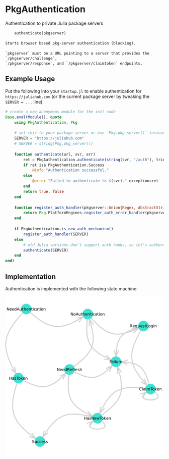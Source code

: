 # PkgAuthentication

Authentication to private Julia package servers

```
    authenticate(pkgserver)

Starts browser based pkg-server authentication (blocking).

`pkgserver` must be a URL pointing to a server that provides the `/pkgserver/challenge`,
`/pkgserver/response`, and `/pkgserver/claimtoken` endpoints.
```

## Example Usage

Put the following into your `startup.jl` to enable authentication for `https://juliahub.com` (or the current package server by tweaking the `SERVER = ...` line):
```julia
# create a new anonymous module for the init code
Base.eval(Module(), quote
    using PkgAuthentication, Pkg

    # set this to your package server or use `Pkg.pkg_server()` instead:
    SERVER = "https://juliahub.com"
    # SERVER = string(Pkg.pkg_server())

    function authenticate(url, svr, err)
        ret = PkgAuthentication.authenticate(string(svr, "/auth"), tries = 3)
        if ret isa PkgAuthentication.Success
            @info "Authentication successful."
        else
            @error "Failed to authenticate to $(svr)." exception=ret
        end
        return true, false
    end

    function register_auth_handler(pkgserver::Union{Regex, AbstractString})
        return Pkg.PlatformEngines.register_auth_error_handler(pkgserver, authenticate)
    end

    if PkgAuthentication.is_new_auth_mechanism()
        register_auth_handler(SERVER)
    else
        # old Julia versions don't support auth hooks, so let's authenticate now and be done with it
        authenticate(SERVER)
    end
end)
```

## Implementation

Authentication is implemented with the following state machine:

![structure](structure.png)
